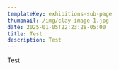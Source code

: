 ```yaml
---
templateKey: exhibitions-sub-page
thumbnail: /img/clay-image-1.jpg
date: 2025-01-05T22:23:28-05:00
title: Test
description: Test
---
```

T﻿est